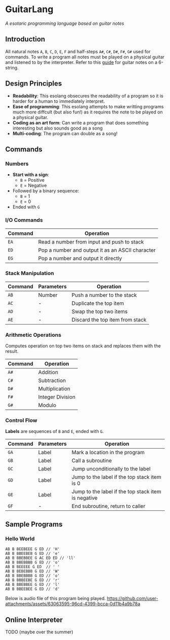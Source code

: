 # GuitarLang
_A esotaric programming language based on guitar notes_

## Introduction 
All natural notes `A`, `B`, `C`, `D`, `E`, `F` and half-steps `A#`, `C#`, `D#`, `F#`, `G#` used for commands. 
To write a program all notes must be played on a physical guitar and listened to by the interpreter.
Refer to this [guide](https://leadguitarlessons.com/guitar-lessons/general/learn-the-notes-on-the-guitar.htm) for guitar notes on a 6-string.

## Design Principles
- **Readability**: This esolang obsecures the readability of a program so it is harder for a human to immediately interpret. 
- **Ease of programming**: This esolang attempts to make writting programs much more diffcult (but also fun!) as it requires the note to be played on a physical guitar.
- **Coding as an art form**: Can write a program that does something interesting but also sounds good as a song
- **Multi-coding**: The program can double as a song!

## Commands
### Numbers

- **Start with a sign**:
  - `B` = Positive
  - `E` = Negative
- Followed by a binary sequence:
  - `B` = 1
  - `E` = 0
- Ended with `G`

### I/O Commands

| Command | Operation                                  |
|---------|------------------------------------------|
| `EA`    | Read a number from input and push to stack |
| `ED`    | Pop a number and output it as an ASCII character |
| `EG`    | Pop a number and output it directly      |


### Stack Manipulation

| Command | Parameters | Operation                         |
|---------|------------|---------------------------------|
| `AB`    | Number     | Push a number to the stack      |
| `AC`    | -          | Duplicate the top item          |
| `AD`    | -          | Swap the top two items          |
| `AE`    | -          | Discard the top item from stack |


### Arithmetic Operations
Computes operation on top two items on stack and replaces them with the result.

| Command | Operation           |
|---------|-------------------|
| `A#`   | Addition           |
| `C#`   | Subtraction        |
| `D#`   | Multiplication     |
| `F#`   | Integer Division   |
| `G#`   | Modulo             |


### Control Flow

**Labels** are sequences of `B` and `E`, ended with `G`.

| Command | Parameters | Operation                                      |
|---------|------------|----------------------------------------------|
| `GA`    | Label      | Mark a location in the program               |
| `GB`    | Label      | Call a subroutine                            |
| `GC`    | Label      | Jump unconditionally to the label           |
| `GD`    | Label      | Jump to the label if the top stack item is 0 |
| `GE`    | Label      | Jump to the label if the top stack item is negative |
| `GF`    | -          | End subroutine, return to caller             |

## Sample Programs
### Hello World
```
AB B BEEBEEE G ED // 'H'
AB B BBEEBEB G ED // 'e'
AB B BBEBBEE G AC ED ED // 'll'
AB B BBEBBBB G ED // 'o'
AB B BEEEEE G ED  // ' '
AB B BEBEBBB G ED // 'W'
AB B BBEBBBB G ED // 'o'
AB B BBBEEBE G ED // 'r'
AB B BBEBBEE G ED // 'l'
AB B BBEEBEE G ED // 'd'

```
Below is audio file of this program being played.
https://github.com/user-attachments/assets/63063595-96cd-4399-bcca-0d11b4a9b78a



## Online Interpreter
TODO (maybe over the summer)
